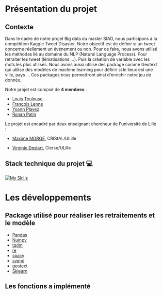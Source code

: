 # Présentation du projet 


## Contexte 

Dans le cadre de notre projet Big data du master SIAD, nous participons à la compétition Kaggle Tweet Disaster. Notre objectif est de définir si un tweet concerne réellement un événement ou non. Pour ce faire, nous avons utilisé les méthodes lié au domaine du NLP (Natural Language Process). Pour retraiter les tweet (lématisations ...). Puis la création de variable avec les mots  les plus utilisés. Nous avons aussi utilisé des package comme Geotext qui utilise des modèles de machine learning pour définir si le lieux est une ville, pays ... Ces packages nous permettront ainsi d'enrichir notre jeu de donnée.

Notre projet est compsé de **4 membres** :

* [Louis Toulouse](https://www.linkedin.com/in/louis-toulouse/)
* [François Lenne](https://www.linkedin.com/in/fran%C3%A7ois-lenne-5975b9174/)
* [Yoann Playez](https://www.linkedin.com/in/yoann-playez-075ab7207/)
* [Ronan Patin](https://www.linkedin.com/in/ronan-patin-186aab192/)

Le projet est encadré par deux enseignant chercheur de l'université de Lille :


* [Maxime MORGE](http://www.lifl.fr/~morge), CRIStAL/ULille

* [Virginie Deslart](https://www.linkedin.com/in/virginie-delsart-9a45b81b9/?originalSubdomain=fr), Clerse/ULille


## Stack technique du projet :computer:


[![My Skills](https://skills.thijs.gg/icons?i=py,md,git,regex,html,css)](https://skills.thijs.gg)


# Les développements 



## Package utilisé pour réaliser les retraitements et le modèle


* [Pandas](https://pandas.pydata.org/)
* [Numpy](https://numpy.org/)
* [tqdm](https://tqdm.github.io/)
* [re](https://docs.python.org/3/library/re.html)
* [spacy](https://spacy.io/usage)
* [sympi](https://www.sympy.org/en/index.html)
* [geotext](https://pypi.org/project/geotext/)
* [Sklearn](https://scikit-learn.org/stable/)



## Les fonctions a implémenté 


### 





  
